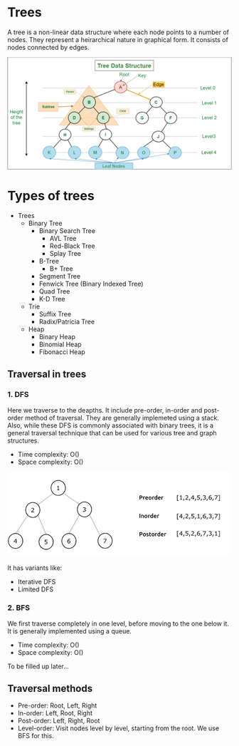 # Trees
A tree is a non-linear data structure where each node points to a number of nodes. They represent a heirarchical nature in graphical form.  It consists of nodes connected by edges.

![Alt text](image.png)

# Types of trees
- Trees
    - Binary Tree
        - Binary Search Tree
            - AVL Tree
            - Red-Black Tree
            - Splay Tree
        - B-Tree
            - B+ Tree
        - Segment Tree
        - Fenwick Tree (Binary Indexed Tree)
        - Quad Tree
        - K-D Tree
    - Trie
        - Suffix Tree
        - Radix/Patricia Tree
    - Heap
        - Binary Heap
        - Binomial Heap
        - Fibonacci Heap

## Traversal in trees

### 1. DFS
Here we traverse to the deapths. It include pre-order, in-order and post-order method of traversal. They are generally implemeted using a stack. Also, while these DFS is commonly associated with binary trees, it is a general traversal technique that can be used for various tree and graph structures.
- Time complexity: O()
- Space complexity: O()

![Alt text](image-1.png)

It has variants like:
- Iterative DFS
- Limited DFS

### 2. BFS
We first traverse completely in one level, before moving to the one below it. It is generally implemented using a queue. 
- Time complexity: O()
- Space complexity: O()

To be filled up later...

## Traversal methods 
- Pre-order: Root, Left, Right
- In-order: Left, Root, Right
- Post-order: Left, Right, Root
- Level-order: Visit nodes level by level, starting from the root. We use BFS for this.